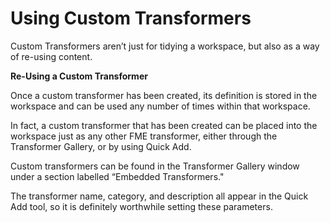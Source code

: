 # Using Custom Transformers

Custom Transformers aren’t just for tidying a workspace, but also as a way of re-using content.

**Re-Using a Custom Transformer**

Once a custom transformer has been created, its definition is stored in the workspace and can be used any number of times within that workspace.

In fact, a custom transformer that has been created can be placed into the workspace just as any other FME transformer, either through the Transformer Gallery, or by using Quick Add.

Custom transformers can be found in the Transformer Gallery window under a section labelled “Embedded Transformers."

The transformer name, category, and description all appear in the Quick Add tool, so it is definitely worthwhile setting these parameters.